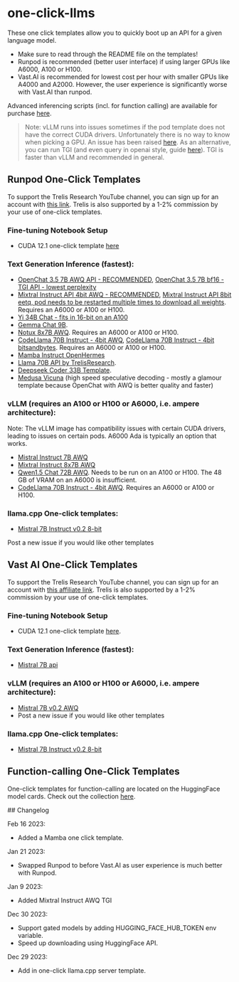 # one-click-llms
These one click templates allow you to quickly boot up an API for a given language model.

- Make sure to read through the README file on the templates!
- Runpod is recommended (better user interface) if using larger GPUs like A6000, A100 or H100.
- Vast.AI is recommended for lowest cost per hour with smaller GPUs like A4000 and A2000. However, the user experience is significantly worse with Vast.AI than runpod.

Advanced inferencing scripts (incl. for function calling) are available for purchase [here](https://trelis.com/enterprise-server-api-and-inference-guide/).

> Note: vLLM runs into issues sometimes if the pod template does not have the correct CUDA drivers. Unfortunately there is no way to know when picking a GPU. An issue has been raised [here](https://github.com/vllm-project/vllm/issues/2393). As an alternative, you can run TGI (and even query in openai style, guide [here](https://github.com/huggingface/text-generation-inference/commit/0eabc83541225979209ff7183b4b4442e47adf92#diff-5b4ec6c8005e6b142ac974571bb8dc557a9bb7ab7c3d0b09554dfc9cc50dcf0b)). TGI is faster than vLLM and recommended in general.

## Runpod One-Click Templates
To support the Trelis Research YouTube channel, you can sign up for an account with [this link](https://runpod.io?ref=jmfkcdio). Trelis is also supported by a 1-2% commission by your use of one-click templates.

### Fine-tuning Notebook Setup
- CUDA 12.1 one-click template [here](https://runpod.io/gsc?template=ifyqsvjlzj&ref=jmfkcdio)

### Text Generation Inference (fastest):
- [OpenChat 3.5 7B AWQ API - RECOMMENDED](https://runpod.io/gsc?template=8me7ywyjrb&ref=jmfkcdio), [OpenChat 3.5 7B bf16 - TGI API - lowest perplexity](https://runpod.io/gsc?template=xiwn7cb3ro&ref=jmfkcdio)
- [Mixtral Instruct API 4bit AWQ - RECOMMENDED](https://runpod.io/gsc?template=546m57v73a&ref=jmfkcdio), [Mixtral Instruct API 8bit eetq, pod needs to be restarted multiple times to download all weights](https://runpod.io/gsc?template=1ydpo4766w&ref=jmfkcdio). Requires an A6000 or A100 or H100.
- [Yi 34B Chat - fits in 16-bit on an A100](https://runpod.io/console/gpu-cloud?template=hd35vhie4f&ref=jmfkcdio)
- [Gemma Chat 9B](https://runpod.io/console/gpu-cloud?template=ivkssv2y93&ref=jmfkcdio).
- [Notux 8x7B AWQ](https://runpod.io/gsc?template=qyhee1k9wx&ref=jmfkcdio). Requires an A6000 or A100 or H100.
- [CodeLlama 70B Instruct - 4bit AWQ](https://runpod.io/gsc?template=ze563fijpz&ref=jmfkcdio), [CodeLlama 70B Instruct - 4bit bitsandbytes](https://runpod.io/gsc?template=vrjiai47o0&ref=jmfkcdio). Requires an A6000 or A100 or H100.
- [Mamba Instruct OpenHermes](https://runpod.io/gsc?template=58bjvimzec&ref=jmfkcdio)
- [Llama 70B API by TrelisResearch](https://runpod.io/gsc?template=6e9yxszwne&ref=jmfkcdio).
- [Deepseek Coder 33B Template](https://runpod.io/gsc?template=51tpe9tqk2&ref=jmfkcdio).
- [Medusa Vicuna](https://runpod.io/gsc?template=2xpg09eenv&ref=jmfkcdio) (high speed speculative decoding - mostly a glamour template because OpenChat with AWQ is better quality and faster)

### vLLM (requires an A100 or H100 or A6000, i.e. ampere architecture):
Note: The vLLM image has compatibility issues with certain CUDA drivers, leading to issues on certain pods. A6000 Ada is typically an option that works.

- [Mistral Instruct 7B AWQ](https://runpod.io/gsc?template=z5n6lh4zux&ref=jmfkcdio)
- [Mixtral Instruct 8x7B AWQ](https://runpod.io/gsc?template=dmybzldpis&ref=jmfkcdio)
- [Qwen1.5 Chat 72B AWQ](https://runpod.io/console/gpu-cloud?template=ju7oo9mf5w&ref=jmfkcdio). Needs to be run on an A100 or H100. The 48 GB of VRAM on an A6000 is insufficient.
- [CodeLlama 70B Instruct - 4bit AWQ](https://runpod.io/gsc?template=tpqmplhj2a&ref=jmfkcdio). Requires an A6000 or A100 or H100.

### llama.cpp One-click templates:
- [Mistral 7B Instruct v0.2 8-bit](https://runpod.io/gsc?template=4g0fj4rh32&ref=jmfkcdio)

Post a new issue if you would like other templates

## Vast AI One-Click Templates
To support the Trelis Research YouTube channel, you can sign up for an account with [this affiliate link](https://cloud.vast.ai/?ref_id=98762). Trelis is also supported by a 1-2% commission by your use of one-click templates.

### Fine-tuning Notebook Setup
- CUDA 12.1 one-click template [here](https://cloud.vast.ai/?ref_id=98762&creator_id=98762&name=Fine-tuning%20Notebook%20by%20Trelis%20-%20Cuda%2012.1).

### Text Generation Inference (fastest):
- [Mistral 7B api](https://cloud.vast.ai/?ref_id=98762&creator_id=98762&name=Mistral-7B%20v0.2%20vLLM%20API)

### vLLM (requires an A100 or H100 or A6000, i.e. ampere architecture):
- [Mistral 7B v0.2 AWQ](https://cloud.vast.ai/?ref_id=98762&creator_id=98762&name=Mistral%207B%20v0.2%20vLLM%20API)
- Post a new issue if you would like other templates

### llama.cpp One-click templates:
- [Mistral 7B Instruct v0.2 8-bit](https://cloud.vast.ai/?ref_id=98762&template_id=bc642dfd6e4c80a1e0807725047588b8)

## Function-calling One-Click Templates
One-click templates for function-calling are located on the HuggingFace model cards. Check out the collection [here](https://huggingface.co/collections/Trelis/function-calling-v3-657199ecbe378693925c7915).

## Changelog

Feb 16 2023:
- Added a Mamba one click template.

Jan 21 2023:
- Swapped Runpod to before Vast.AI as user experience is much better with Runpod.

Jan 9 2023:
- Added Mixtral Instruct AWQ TGI

Dec 30 2023:
- Support gated models by adding HUGGING_FACE_HUB_TOKEN env variable.
- Speed up downloading using HuggingFace API.

Dec 29 2023:
- Add in one-click llama.cpp server template.
